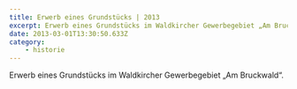 ```yaml
---
title: Erwerb eines Grundstücks | 2013
excerpt: Erwerb eines Grundstücks im Waldkircher Gewerbegebiet „Am Bruckwald“.
date: 2013-03-01T13:30:50.633Z
category: 
    - historie
---
```

Erwerb eines Grundstücks im Waldkircher Gewerbegebiet „Am Bruckwald“.